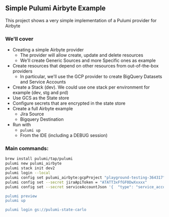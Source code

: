 ## Simple Pulumi Airbyte Example

This project shows a very simple implementation of a Pulumi provider for Airbyte

### We'll cover

- Creating a simple Airbyte provider
  - The provider will allow create, update and delete resources
  - We'll create Generic Sources and more Specific ones as example
- Create resources that depend on other resources from out-of-the-box providers
  - In particular, we'll use the GCP provider to create BigQuery Datasets and Service Accounts
- Create a Stack (dev). We could use one stack per environment for example (dev, stg and prd)
- Use GCS as the State store
- Configure secrets that are encrypted in the state store
- Create a full Airbyte example
  - Jira Source
  - Bigquery Destination
- Run with
  - `pulumi up`
  - From the IDE (including a DEBUG session)


### Main commands:

```bash
brew install pulumi/tap/pulumi
pulumi new pulumi_airbyte
pulumi stack init dev2
pulumi login --local
pulumi config set pulumi_airbyte:gcpProject "playground-testing-364317"
pulumi config set --secret jiraApiToken = "ATATT3xFfGF0DwXxxxx"
pulumi config set --secret serviceAccountJson '{  "type": "service_account",  "proj..."

pulumi preview
pulumi up

pulumi login gs://pulumi-state-carlo

```